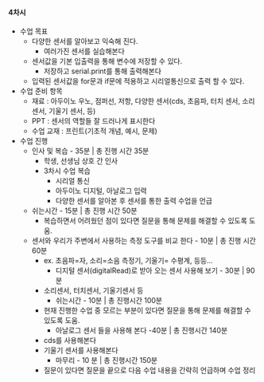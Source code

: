 #### 4차시
+ 수업 목표
    + 다양한 센서를 알아보고 익숙해 진다.
        + 여러가진 센서를 실습해본다
    + 센서값을 기본 입출력을 통해 변수에 저장할 수 있다.
        + 저장하고 serial.print를 통해 출력해본다
    + 입력된 센서값을 for문과 if문에 적용하고 시리얼통신으로 출력 할 수 있다.
+ 수업 준비 항목
    + 재료 : 아두이노 우노, 점퍼선, 저항, 다양한 센서(cds, 초음파, 터치 센서, 소리 센서,  기울기 센서, 등)
    + PPT : 센서의 역할들 잘 드러나게 표시한다
    + 수업 교재 : 프린트(기초적 개념, 예시, 문제)
+ 수업 진행
    + 인사 및 복습 - 35분 | 총 진행 시간 35분
        + 학생, 선생님 상호 간 인사
        + 3차시 수업 복습
            + 시리얼 통신
            + 아두이노 디지털, 아날로그 입력
            + 다양한 센서를 알아본 후 센서를 통한 출력 수업을 언급
    + 쉬는시간 - 15분 | 총 진행 시간 50분
        + 복습하면서 어려웠던 점이 있다면 질문을 통해 문제를 해결할 수 있도록 도움.
   + 센서와 우리가 주변에서 사용하는 측정 도구를 비교 한다 - 10분 | 총 진행 시간 60분
        + ex. 초음파=자, 소리=소음 측정기, 기울기= 수평계, 등등...
            + 디지털 센서(digitalRead)로 받아 오는 센서 사용해 보기 - 30분 | 90분
        + 소리센서, 터치센서, 기울기센서 등
            + 쉬는시간 - 10분 | 총 진행시간 100분
        + 현재 진행한 수업 중 모르는 부분이 있다면 질문을 통해 문제를 해결할 수 있도록 도움.
            + 아날로그 센서 들을 사용해 본다 -40분 | 총 진행시간 140분
        + cds를 사용해본다
        + 기울기 센서를 사용해본다
            + 마무리 - 10 분 | 총 진행시간 150분
        + 질문이 있다면 질문을 끝으로 다음 수업 내용을 간략히 언급하며 수업 정리
